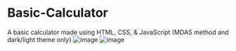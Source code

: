# Basic-Calculator
A basic calculator made using HTML, CSS, &amp; JavaScript (MDAS method and dark/light theme only)
![image](https://user-images.githubusercontent.com/75360198/208943747-285aafd3-97b1-4a0a-a25e-b575f9f8ab6a.png)
![image](https://user-images.githubusercontent.com/75360198/208943786-e7db78d5-954a-4eca-9318-8f20193a68e1.png)
